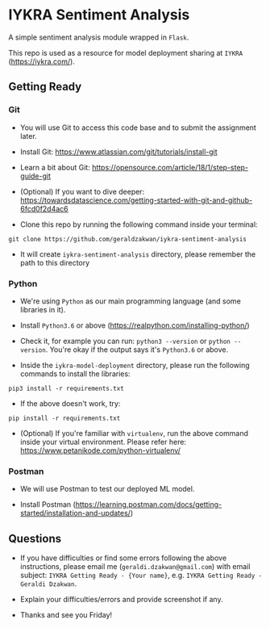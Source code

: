 # IYKRA Sentiment Analysis

A simple sentiment analysis module wrapped in `Flask`.

This repo is used as a resource for model deployment sharing at `IYKRA` (https://iykra.com/).

## Getting Ready

### Git

- You will use Git to access this code base and to submit the assignment later.

- Install Git: https://www.atlassian.com/git/tutorials/install-git

- Learn a bit about Git: https://opensource.com/article/18/1/step-step-guide-git

- (Optional) If you want to dive deeper: https://towardsdatascience.com/getting-started-with-git-and-github-6fcd0f2d4ac6

- Clone this repo by running the following command inside your terminal:

`git clone https://github.com/geraldzakwan/iykra-sentiment-analysis`

- It will create `iykra-sentiment-analysis` directory, please remember the path to this directory

### Python

- We're using `Python` as our main programming language (and some libraries in it).

- Install `Python3.6` or above (https://realpython.com/installing-python/)

- Check it, for example you can run: `python3 --version` or `python --version`.
  You're okay if the output says it's `Python3.6` or above.

- Inside the `iykra-model-deployment` directory, please run the following commands to install the libraries:

`pip3 install -r requirements.txt`

- If the above doesn't work, try:

`pip install -r requirements.txt`

- (Optional) If you're familiar with `virtualenv`, run the above command inside your virtual environment.
  Please refer here: https://www.petanikode.com/python-virtualenv/  

### Postman

- We will use Postman to test our deployed ML model.

- Install Postman (https://learning.postman.com/docs/getting-started/installation-and-updates/)

## Questions

- If you have difficulties or find some errors following the above instructions, please email me (`geraldi.dzakwan@gmail.com`) with email subject: `IYKRA Getting Ready - {Your name}`, e.g. `IYKRA Getting Ready - Geraldi Dzakwan`.

- Explain your difficulties/errors and provide screenshot if any.

- Thanks and see you Friday!
